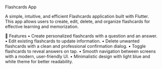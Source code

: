 Flashcards App

A simple, intuitive, and efficient Flashcards application built with Flutter. This app allows users to create, edit, delete, and organize flashcards for effective learning and memorization.


🌟 Features
	•	Create personalized flashcards with a question and an answer.
	•	Edit existing flashcards to update information.
	•	Delete unwanted flashcards with a clean and professional confirmation dialog.
	•	Toggle flashcards to reveal answers on tap.
	•	Smooth navigation between screens with a modern, user-friendly UI.
	•	Minimalistic design with light blue and white theme for better readability.
